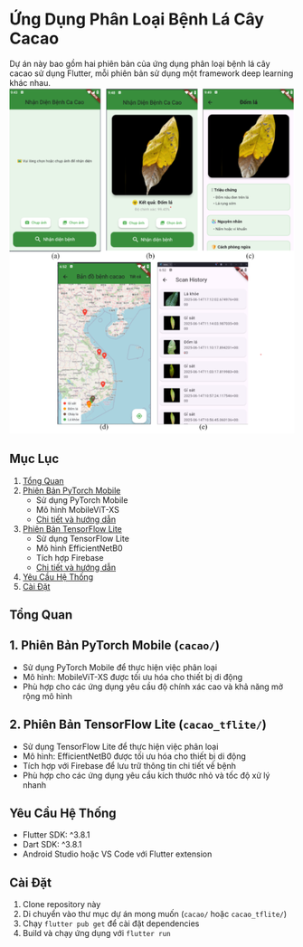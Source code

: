 # Ứng Dụng Phân Loại Bệnh Lá Cây Cacao

Dự án này bao gồm hai phiên bản của ứng dụng phân loại bệnh lá cây cacao sử dụng Flutter, mỗi phiên bản sử dụng một framework deep learning khác nhau.
![Ảnh minh họa](img_demo/Screenshot%202025-10-30%20144612.png)


## Mục Lục
1. [Tổng Quan](#tổng-quan)
2. [Phiên Bản PyTorch Mobile](cacao-disease-pytorch-moblie/README.md)
   - Sử dụng PyTorch Mobile
   - Mô hình MobileViT-XS
   - [Chi tiết và hướng dẫn](cacao-disease-pytorch-moblie/README.md#tính-năng)
3. [Phiên Bản TensorFlow Lite](cacao_disease-tensorflow-lite/README.md)
   - Sử dụng TensorFlow Lite
   - Mô hình EfficientNetB0
   - Tích hợp Firebase
   - [Chi tiết và hướng dẫn](cacao_disease-tensorflow-lite/README.md#tính-năng)
4. [Yêu Cầu Hệ Thống](#yêu-cầu-hệ-thống)
5. [Cài Đặt](#cài-đặt)

## Tổng Quan

## 1. Phiên Bản PyTorch Mobile (`cacao/`)
- Sử dụng PyTorch Mobile để thực hiện việc phân loại
- Mô hình: MobileViT-XS được tối ưu hóa cho thiết bị di động
- Phù hợp cho các ứng dụng yêu cầu độ chính xác cao và khả năng mở rộng mô hình

## 2. Phiên Bản TensorFlow Lite (`cacao_tflite/`)
- Sử dụng TensorFlow Lite để thực hiện việc phân loại
- Mô hình: EfficientNetB0 được tối ưu hóa cho thiết bị di động
- Tích hợp với Firebase để lưu trữ thông tin chi tiết về bệnh
- Phù hợp cho các ứng dụng yêu cầu kích thước nhỏ và tốc độ xử lý nhanh

## Yêu Cầu Hệ Thống
- Flutter SDK: ^3.8.1
- Dart SDK: ^3.8.1
- Android Studio hoặc VS Code với Flutter extension

## Cài Đặt
1. Clone repository này
2. Di chuyển vào thư mục dự án mong muốn (`cacao/` hoặc `cacao_tflite/`)
3. Chạy `flutter pub get` để cài đặt dependencies
4. Build và chạy ứng dụng với `flutter run`
